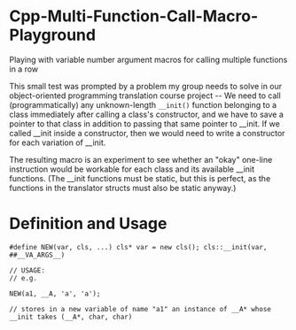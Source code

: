 # Cpp-Multi-Function-Call-Macro-Playground
Playing with variable number argument macros for calling multiple functions in a row

This small test was prompted by a problem my group needs to solve in our object-oriented programming translation course project -- 
We need to call (programmatically) any unknown-length `__init()` function belonging to a class immediately after calling a class's constructor, 
and we have to save a pointer to that class in addition to passing that same pointer to __init.
If we called __init inside a constructor, then we would need to write a constructor for each variation of __init.

The resulting macro is an experiment to see whether an "okay" one-line instruction would be workable for each class and its available __init functions.
(The __init functions must be static, but this is perfect, as the functions in the translator structs must also be static anyway.)
 
# Definition and Usage
    #define NEW(var, cls, ...) cls* var = new cls(); cls::__init(var, ##__VA_ARGS__)
    
    // USAGE:
    // e.g.
    
    NEW(a1, __A, 'a', 'a');
    
    // stores in a new variable of name "a1" an instance of __A* whose __init takes (__A*, char, char)





